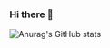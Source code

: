 ### Hi there 👋
![Anurag's GitHub stats](https://github-readme-stats.vercel.app/api?username=KimKW1007&show_icons=true&theme=blueberry)
<!--
**KimKW1007/KimKW1007** is a ✨ _special_ ✨ repository because its `README.md` (this file) appears on your GitHub profile.

Here are some ideas to get you started:

- 🔭 I’m currently working on ...
- 🌱 I’m currently learning ...
- 👯 I’m looking to collaborate on ...
- 🤔 I’m looking for help with ...
- 💬 Ask me about ...
- 📫 How to reach me: ...
- 😄 Pronouns: ...
- ⚡ Fun fact: ...
-->
